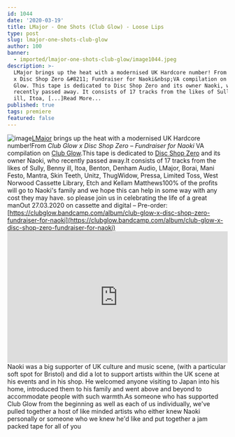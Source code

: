 ```yaml
---
id: 1044
date: '2020-03-19'
title: LMajor - One Shots (Club Glow) - Loose Lips
type: post
slug: lmajor-one-shots-club-glow
author: 100
banner:
  - imported/lmajor-one-shots-club-glow/image1044.jpeg
description: >-
  LMajor brings up the heat with a modernised UK Hardcore number! From Club Glow
  x Disc Shop Zero &#8211; Fundraiser for Naoki&nbsp;VA compilation on Club
  Glow. This tape is dedicated to Disc Shop Zero and its owner Naoki, who
  recently passed away. It consists of 17 tracks from the likes of Sully, Benny
  ill, Itoa, [...]Read More...
published: true
tags: premiere
featured: false
---
```

![image](../imported/lmajor-one-shots-club-glow/image1044.jpeg)[LMajor](https://www.residentadvisor.net/dj/lmajor) brings up the heat with a modernised UK Hardcore number!From _Club Glow x Disc Shop Zero – Fundraiser for Naoki_ VA compilation on [Club Glow](https://clubglow.bandcamp.com/).This tape is dedicated to [Disc Shop Zero](http://www.discshopzero.com/) and its owner Naoki, who recently passed away.It consists of 17 tracks from the likes of Sully, Benny ill, Itoa, Benton, Denham Audio, LMajor, Borai, Mani Festo, Mantra, Skin Teeth, Unitz, ThugWidow, Pressa, Limited Toss, West Norwood Cassette Library, Etch and Kellam Matthews100% of the profits will go to Naoki's family and we hope this can help in some way with any cost they may have. so please join us in celebrating the life of a great manOut 27.03.2020 on cassette and digital – Pre-order: [](https://clubglow.bandcamp.com/album/club-glow-x-disc-shop-zero-fundraiser-for-naoki)[https://clubglow.bandcamp.com/album/club-glow-x-disc-shop-zero-fundraiser-for-naoki](https://clubglow.bandcamp.com/album/club-glow-x-disc-shop-zero-fundraiser-for-naoki)<iframe width='100%' height='300' scrolling='no' frameborder='no' allow='autoplay' src='https://w.soundcloud.com/player/?url=https%3A//api.soundcloud.com/tracks/779046370&color=%23ff5500&auto_play=false&hide_related=false&show_comments=true&show_user=true&show_reposts=false&show_teaser=true'></iframe>Naoki was a big supporter of UK culture and music scene, (with a particular soft spot for Bristol) and did a lot to support artists within the UK scene at his events and in his shop. He welcomed anyone visiting to Japan into his home, introduced them to his family and went above and beyond to accommodate people with such warmth.As someone who has supported Club Glow from the beginning as well as each of us individually, we've pulled together a host of like minded artists who either knew Naoki personally or someone who we knew he'd like and put together a jam packed tape for all of you